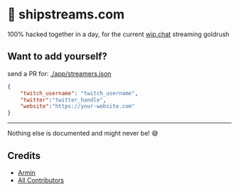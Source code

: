 # 🚢 shipstreams.com

100% hacked together in a day, for the current [wip.chat](https://wip.chat) streaming goldrush

## Want to add yourself?

send a PR for: [./app/streamers.json](../../blob/master/app/streamers.json)

```json
{
    "twitch_username": "twitch_username",
    "twitter":"twitter_handle",
    "website":"https://your-website.com"
}
```

---

Nothing else is documented and might never be! 😅
  
## Credits

- [Armin](https://twitter.com/arminulrich)
- [All Contributors](../../contributors)


